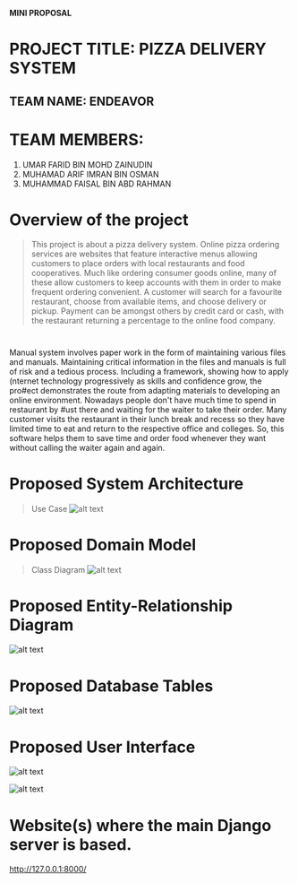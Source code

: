 **MINI PROPOSAL**

# PROJECT TITLE: PIZZA DELIVERY SYSTEM

## TEAM NAME: ENDEAVOR
# TEAM MEMBERS:
1. UMAR FARID BIN MOHD ZAINUDIN
2. MUHAMAD ARIF IMRAN BIN OSMAN
3. MUHAMMAD FAISAL BIN ABD RAHMAN
#
# Overview of the project
> This project is about a pizza delivery system. Online pizza ordering services are websites that feature interactive menus allowing customers to place orders with local restaurants and food cooperatives. Much like ordering consumer goods online, many of these allow customers to keep accounts with them in order to make frequent ordering convenient. A customer will search for a favourite restaurant, choose from available items, and choose delivery or pickup. Payment can be amongst others by credit card or cash, with the restaurant returning a percentage to the online food company.
#
Manual system involves paper work in the form of maintaining various files and manuals. Maintaining
critical information in the files and manuals is full of risk and a tedious process. Including a framework, showing how to apply (nternet technology progressively as skills and confidence grow, the pro#ect demonstrates the route from adapting materials to developing an online environment. Nowadays people don't have much time to spend in restaurant by #ust there and waiting for the waiter to take their order. Many customer visits the restaurant in their lunch break and recess so they have limited time to eat and return to the respective office and colleges. So, this software helps them to save time and order food whenever they want without calling the waiter again and again.
#
# Proposed System Architecture

> Use Case
![alt text](https://drive.google.com/uc?export=view&id=1rGND99sDcB961EZXrreUfprhxEHmHDRs)

#
# Proposed Domain Model

> Class Diagram
![alt text](https://drive.google.com/uc?export=view&id=17zH7R-4026ADBmmQCk5j6burzGnWLHfH)

#
# Proposed Entity-Relationship Diagram

![alt text](https://drive.google.com/uc?export=view&id=1PxbbyNo1Y9Zv0-fR0yt3n3MmW7WiPbW-)


#
# Proposed Database Tables

![alt text](https://drive.google.com/uc?export=view&id=1GK0Xd5sLGb-I_YwPWjz7h55O6bfaN78L)

#
# Proposed User Interface

![alt text](https://drive.google.com/uc?export=view&id=1Em_7SFvVAFroStgXu834CKoE5alhM7De)

![alt text](https://drive.google.com/uc?export=view&id=1gcLx-ZaCtCjeMF49fcJJHpeTsZMZObBl)

#
# Website(s) where the main Django server is based.

http://127.0.0.1:8000/
